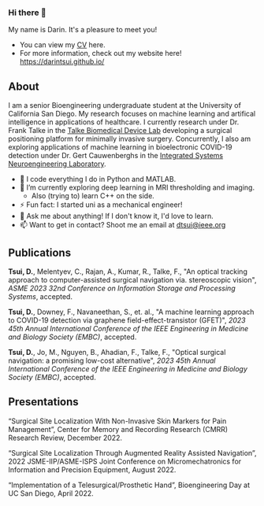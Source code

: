 ### Hi there 👋

My name is Darin. It's a pleasure to meet you! 

* You can view my [CV](https://darintsui.github.io/assets/pdfs/DarinTsui_CV.pdf) here.
* For more information, check out my website here! https://darintsui.github.io/ 

## About
I am a senior Bioengineering undergraduate student at the University of California San Diego. My research focuses on machine learning and artifical intelligence in applications of healthcare. I currently research under Dr. Frank Talke in the [Talke Biomedical Device Lab](https://www.talkelab.ucsd.edu/) developing a surgical positioning platform for minimally invasive surgery. Concurrently, I also am exploring applications of machine learning in bioelectronic COVID-19 detection under Dr. Gert Cauwenberghs in the [Integrated Systems Neuroengineering Laboratory](https://isn.ucsd.edu/index.php).

* 💓 I code everything I do in Python and MATLAB.
* 🌱 I’m currently exploring deep learning in MRI thresholding and imaging. 
    * Also (trying to) learn C++ on the side.
* ⚡ Fun fact: I started uni as a mechanical engineer! 
* 💬 Ask me about anything! If I don't know it, I'd love to learn.
* 📫 Want to get in contact? Shoot me an email at <dtsui@ieee.org>

## Publications

**Tsui, D.**, Melentyev, C., Rajan, A., Kumar, R., Talke, F., "An optical tracking approach to computer-assisted surgical navigation via. stereoscopic vision",
*ASME 2023 32nd Conference on Information Storage and Processing Systems*, accepted.

**Tsui, D.**, Downey, F., Navaneethan, S., et. al., "A machine learning approach to COVID-19 detection via graphene field-effect-transistor (GFET)", *2023 45th Annual International Conference of the IEEE Engineering in Medicine and Biology Society (EMBC)*,	accepted.

**Tsui, D.**, Jo, M., Nguyen, B., Ahadian, F., Talke, F., "Optical surgical navigation: a promising low-cost alternative", *2023 45th Annual International Conference of the IEEE Engineering in Medicine and Biology Society (EMBC)*,	accepted.

## Presentations
“Surgical Site Localization With Non-Invasive Skin Markers for Pain Management”, Center for Memory and Recording
Research (CMRR) Research Review, December 2022.

“Surgical Site Localization Through Augmented Reality Assisted Navigation”, 2022 JSME-IIP/ASME-ISPS Joint
Conference on Micromechatronics for Information and Precision Equipment, August 2022.

“Implementation of a Telesurgical/Prosthetic Hand”, Bioengineering Day at UC San Diego, April 2022.


<!--
**darintsui/darintsui** is a ✨ _special_ ✨ repository because its `README.md` (this file) appears on your GitHub profile.

Here are some ideas to get you started:

- 🔭 I’m currently working on ...
- 🌱 I’m currently learning ...
- 👯 I’m looking to collaborate on ...
- 🤔 I’m looking for help with ...
- 💬 Ask me about ...
- 📫 How to reach me: ...
- 😄 Pronouns: ...
- ⚡ Fun fact: ...
-->
